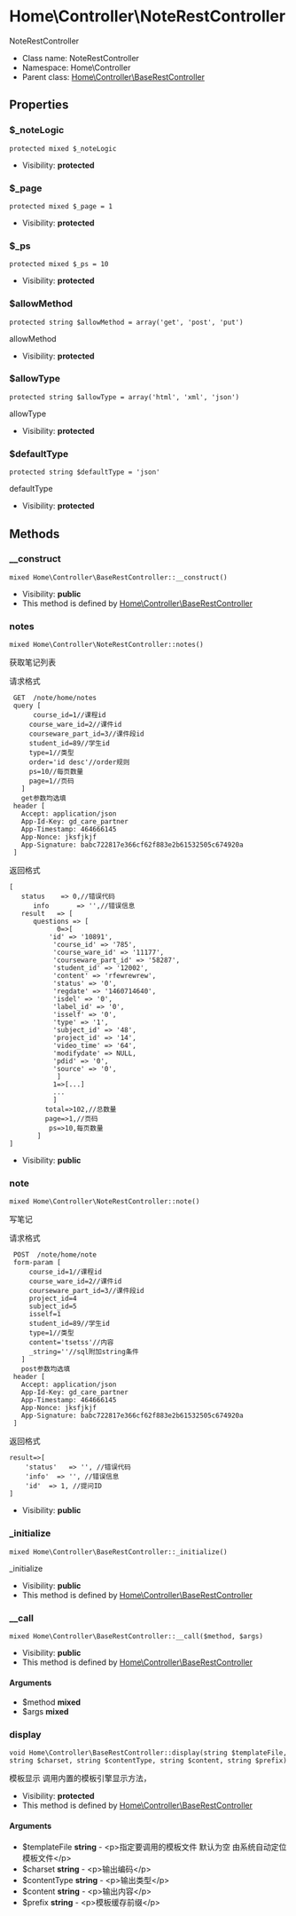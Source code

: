 Home\Controller\NoteRestController
===============

NoteRestController




* Class name: NoteRestController
* Namespace: Home\Controller
* Parent class: [Home\Controller\BaseRestController](Home-Controller-BaseRestController.md)





Properties
----------


### $_noteLogic

    protected mixed $_noteLogic





* Visibility: **protected**


### $_page

    protected mixed $_page = 1





* Visibility: **protected**


### $_ps

    protected mixed $_ps = 10





* Visibility: **protected**


### $allowMethod

    protected string $allowMethod = array('get', 'post', 'put')

allowMethod



* Visibility: **protected**


### $allowType

    protected string $allowType = array('html', 'xml', 'json')

allowType



* Visibility: **protected**


### $defaultType

    protected string $defaultType = 'json'

defaultType



* Visibility: **protected**


Methods
-------


### __construct

    mixed Home\Controller\BaseRestController::__construct()





* Visibility: **public**
* This method is defined by [Home\Controller\BaseRestController](Home-Controller-BaseRestController.md)




### notes

    mixed Home\Controller\NoteRestController::notes()

获取笔记列表

请求格式
```
 GET  /note/home/notes
 query [
      course_id=1//课程id
     course_ware_id=2//课件id
     courseware_part_id=3//课件段id
     student_id=89//学生id
     type=1//类型
     order='id desc'//order规则
     ps=10//每页数量
     page=1//页码
   ]
   get参数均选填
 header [
   Accept: application/json
   App-Id-Key: gd_care_partner
   App-Timestamp: 464666145
   App-Nonce: jksfjkjf
   App-Signature: babc722817e366cf62f883e2b61532505c674920a
 ]
```
返回格式
```
[
   status    => 0,//错误代码
      info       => '',//错误信息
   result   => [
      questions => [
            0=>[
          'id' => '10891',
           'course_id' => '785',
           'course_ware_id' => '11177',
           'courseware_part_id' => '58287',
           'student_id' => '12002',
           'content' => 'rfewrewrew',
           'status' => '0',
           'regdate' => '1460714640',
           'isdel' => '0',
           'label_id' => '0',
           'isself' => '0',
           'type' => '1',
           'subject_id' => '48',
           'project_id' => '14',
           'video_time' => '64',
           'modifydate' => NULL,
           'pdid' => '0',
           'source' => '0',
            ]
           1=>[...]
           ...
           ]
         total=>102,//总数量
         page=>1,//页码
          ps=>10,每页数量
       ]
]
```

* Visibility: **public**




### note

    mixed Home\Controller\NoteRestController::note()

写笔记

请求格式
```
 POST  /note/home/note
 form-param [
     course_id=1//课程id
     course_ware_id=2//课件id
     courseware_part_id=3//课件段id
     project_id=4
     subject_id=5
     isself=1
     student_id=89//学生id
     type=1//类型
     content='tsetss'//内容
     _string=''//sql附加string条件
   ]
   post参数均选填
 header [
   Accept: application/json
   App-Id-Key: gd_care_partner
   App-Timestamp: 464666145
   App-Nonce: jksfjkjf
   App-Signature: babc722817e366cf62f883e2b61532505c674920a
 ]
```
返回格式
```
result=>[
    'status'   => '', //错误代码
    'info'  => '', //错误信息
    'id'  => 1, //提问ID
]
```

* Visibility: **public**




### _initialize

    mixed Home\Controller\BaseRestController::_initialize()

_initialize



* Visibility: **public**
* This method is defined by [Home\Controller\BaseRestController](Home-Controller-BaseRestController.md)




### __call

    mixed Home\Controller\BaseRestController::__call($method, $args)





* Visibility: **public**
* This method is defined by [Home\Controller\BaseRestController](Home-Controller-BaseRestController.md)


#### Arguments
* $method **mixed**
* $args **mixed**



### display

    void Home\Controller\BaseRestController::display(string $templateFile, string $charset, string $contentType, string $content, string $prefix)

模板显示 调用内置的模板引擎显示方法，



* Visibility: **protected**
* This method is defined by [Home\Controller\BaseRestController](Home-Controller-BaseRestController.md)


#### Arguments
* $templateFile **string** - &lt;p&gt;指定要调用的模板文件
默认为空 由系统自动定位模板文件&lt;/p&gt;
* $charset **string** - &lt;p&gt;输出编码&lt;/p&gt;
* $contentType **string** - &lt;p&gt;输出类型&lt;/p&gt;
* $content **string** - &lt;p&gt;输出内容&lt;/p&gt;
* $prefix **string** - &lt;p&gt;模板缓存前缀&lt;/p&gt;



